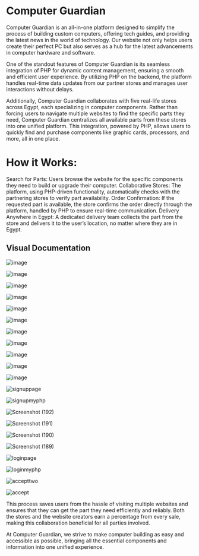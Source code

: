 # Computer Guardian 


Computer Guardian is an all-in-one platform designed to simplify the process of building custom computers, offering tech guides, and providing the latest news in the world of technology. Our website not only helps users create their perfect PC but also serves as a hub for the latest advancements in computer hardware and software.

One of the standout features of Computer Guardian is its seamless integration of PHP for dynamic content management, ensuring a smooth and efficient user experience. By utilizing PHP on the backend, the platform handles real-time data updates from our partner stores and manages user interactions without delays.

Additionally, Computer Guardian collaborates with five real-life stores across Egypt, each specializing in computer components. Rather than forcing users to navigate multiple websites to find the specific parts they need, Computer Guardian centralizes all available parts from these stores into one unified platform. This integration, powered by PHP, allows users to quickly find and purchase components like graphic cards, processors, and more, all in one place.

# How it Works:
Search for Parts: Users browse the website for the specific components they need to build or upgrade their computer.
Collaborative Stores: The platform, using PHP-driven functionality, automatically checks with the partnering stores to verify part availability.
Order Confirmation: If the requested part is available, the store confirms the order directly through the platform, handled by PHP to ensure real-time communication.
Delivery Anywhere in Egypt: A dedicated delivery team collects the part from the store and delivers it to the user’s location, no matter where they are in Egypt.



## Visual Documentation 

![image](https://github.com/user-attachments/assets/bf01fb9b-2d92-452f-9f4f-1b8bcae18b1d)

![image](https://github.com/user-attachments/assets/ca3a2b99-44dc-4dda-80c2-0919deb8e79b)

![image](https://github.com/user-attachments/assets/b6e73cd5-1701-45ba-b700-4ffb1a36c697)

![image](https://github.com/user-attachments/assets/d5ed1771-22e9-465f-acd1-02f6a24162d9)

![image](https://github.com/user-attachments/assets/aa9bedd6-314f-4cae-a3e9-f21630c0a025)

![image](https://github.com/user-attachments/assets/021d9b05-e317-4716-8486-3dfde5df3f36)

![image](https://github.com/user-attachments/assets/e194bdaf-b966-4c51-abd4-02ffca6c8c96)

![image](https://github.com/user-attachments/assets/1d6eb11b-015c-44c6-9288-33dad554e911)

![image](https://github.com/user-attachments/assets/dfe49484-1e9f-4ffe-98f7-80dbdbd9f2eb)

![image](https://github.com/user-attachments/assets/883f41ff-b227-4a34-99c0-10e89226ff08)

![image](https://github.com/user-attachments/assets/26968b99-a238-4e18-b20f-2cd5306d1f1d)

![signuppage](https://github.com/user-attachments/assets/f9caf1b7-26b4-4104-b621-4b6d83fe0aed)

![signupmyphp](https://github.com/user-attachments/assets/3dc10fb7-323f-4316-a4f6-e9487a04625b)

![Screenshot (192)](https://github.com/user-attachments/assets/92a48e44-f72b-48a2-a078-e59e400cde57)

![Screenshot (191)](https://github.com/user-attachments/assets/169c63b7-d876-4959-a331-4f27d6ff8397)

![Screenshot (190)](https://github.com/user-attachments/assets/8706fe6c-34df-46bc-aad0-4a096f9f79ac)

![Screenshot (189)](https://github.com/user-attachments/assets/7aaeef2c-baec-4ca3-9fcb-8e6ad16a950c)

![loginpage](https://github.com/user-attachments/assets/85fd4e30-d5d6-4d3f-8aa2-9f963f4e93f3)

![loginmyphp](https://github.com/user-attachments/assets/44e235e4-4985-4ea2-bf20-cb111c2d73c0)

![accepttwo](https://github.com/user-attachments/assets/e13aa564-e850-46fb-89dd-0e123392613f)

![accept](https://github.com/user-attachments/assets/979a5da3-95ea-4fcb-9128-6ed06cd6deec)


This process saves users from the hassle of visiting multiple websites and ensures that they can get the part they need efficiently and reliably. Both the stores and the website creators earn a percentage from every sale, making this collaboration beneficial for all parties involved.

At Computer Guardian, we strive to make computer building as easy and accessible as possible, bringing all the essential components and information into one unified experience.
